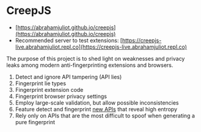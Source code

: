 # CreepJS

- [https://abrahamjuliot.github.io/creepjs](https://abrahamjuliot.github.io/creepjs)
- Recommended server to test extensions: [https://creepjs-live.abrahamjuliot.repl.co](https://creepjs-live.abrahamjuliot.repl.co)

The purpose of this project is to shed light on weaknesses and privacy leaks among modern anti-fingerprinting extensions and browsers.

1. Detect and ignore API tampering (API lies)
2. Fingerprint lie types
3. Fingerprint extension code
4. Fingerprint browser privacy settings
5. Employ large-scale validation, but allow possible inconsistencies
6. Feature detect and fingerprint [new APIs](https://www.javascripture.com/) that reveal high entropy
7. Rely only on APIs that are the most difficult to spoof when generating a pure fingerprint
